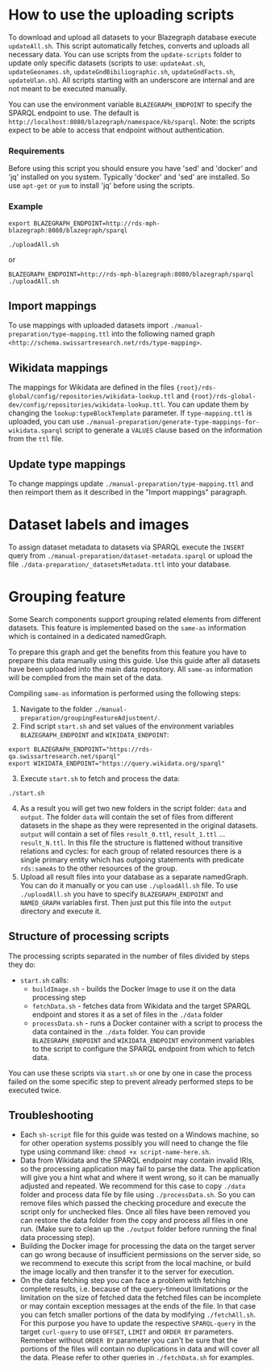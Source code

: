 # How to use the uploading scripts
To download and upload all datasets to your Blazegraph database execute `updateAll.sh`. This script automatically fetches, converts and uploads all necessary data. You can use scripts from the `update-scripts` folder to update only specific datasets (scripts to use: `updateAat.sh`, `updateGeonames.sh`, `updateGndBibiliographic.sh`, `updateGndFacts.sh`, `updateUlan.sh`). All scripts starting with an underscore are internal and are not meant to be executed manually.

You can use the environment variable `BLAZEGRAPH_ENDPOINT` to specify the SPARQL endpoint to use. The default is `http://localhost:8080/blazegraph/namespace/kb/sparql`. Note: the scripts expect to be able to access that endpoint without authentication. 

### Requirements
Before using this script you should ensure you have 'sed' and 'docker' and 'jq' installed on you system. Typically 'docker' and 'sed' are installed. So use `apt-get` or `yum` to install 'jq' before using the scripts.

### Example
```
export BLAZEGRAPH_ENDPOINT=http://rds-mph-blazegraph:8080/blazegraph/sparql

./uploadAll.sh
```
or
```
BLAZEGRAPH_ENDPOINT=http://rds-mph-blazegraph:8080/blazegraph/sparql ./uploadAll.sh
```

## Import mappings
To use mappings with uploaded datasets import `./manual-preparation/type-mapping.ttl` into the following named graph `<http://schema.swissartresearch.net/rds/type-mapping>`.

## Wikidata mappings
The mappings for Wikidata are defined in the files `{root}/rds-global/config/repositories/wikidata-lookup.ttl` and `{root}/rds-global-dev/config/repositories/wikidata-lookup.ttl`. You can update them by changing the `lookup:typeBlockTemplate` parameter. If `type-mapping.ttl` is uploaded, you can use `./manual-preparation/generate-type-mappings-for-wikidata.sparql` script to generate a `VALUES` clause based on the information from the `ttl` file.

## Update type mappings
To change mappings update `./manual-preparation/type-mapping.ttl` and then reimport them as it described in the "Import mappings" paragraph.

# Dataset labels and images
To assign dataset metadata to datasets via SPARQL execute the `INSERT` query from `./manual-preparation/dataset-metadata.sparql` or upload the file `./data-preparation/_datasetsMetadata.ttl` into your database.

# Grouping feature
Some Search components support grouping related elements from different datasets. This feature is implemented based on the `same-as` information which is contained in a dedicated namedGraph. 

To prepare this graph and get the benefits from this feature you have to prepare this data manually using this guide. Use this guide after all datasets have been uploaded into the main data repository. All `same-as` information will be compiled from the main set of the data.

Compiling `same-as` information is performed using the following steps:
1. Navigate to the folder `./manual-preparation/groupingFeatureAdjustment/`.
2. Find script `start.sh` and set values of the environment variables `BLAZEGRAPH_ENDPOINT` and `WIKIDATA_ENDPOINT`:
```
export BLAZEGRAPH_ENDPOINT="https://rds-qa.swissartresearch.net/sparql"
export WIKIDATA_ENDPOINT="https://query.wikidata.org/sparql"
```
3. Execute `start.sh` to fetch and process the data:
```
./start.sh
```
4. As a result you will get two new folders in the script folder: `data` and `output`. The folder `data` will contain the set of files from different datasets in the shape as they were represented in the original datasets. `output` will contain a set of files `result_0.ttl`, `result_1.ttl` ... `result_N.ttl`. In this file the structure is flattened without transitive relations and cycles: for each group of related resources there is a single primary entity which has outgoing statements with predicate `rds:sameAs` to the other resources of the group.
5. Upload all result files into your database as a separate namedGraph. You can do it manually or you can use `./uploadAll.sh` file. To use `./uploadAll.sh` you have to specify `BLAZEGRAPH_ENDPOINT` and `NAMED_GRAPH` variables first. Then just put this file into the `output` directory and execute it.

## Structure of processing scripts
The processing scripts separated in the number of files divided by steps they do:
* `start.sh` calls:
    * `buildImage.sh` - builds the Docker Image to use it on the data processing step
    * `fetchData.sh` - fetches data from Wikidata and the target SPARQL endpoint and stores it as a set of files in the `./data` folder
    * `processData.sh` - runs a Docker container with a script to process the data contained in the `./data` folder. You can provide `BLAZEGRAPH_ENDPOINT` and `WIKIDATA_ENDPOINT` environment variables to the script to configure the SPARQL endpoint from which to fetch data.

You can use these scripts via `start.sh` or one by one in case the process failed on the some specific step to prevent already performed steps to be executed twice.

## Troubleshooting
* Each `sh-script` file for this guide was tested on a Windows machine, so for other operation systems possibly you will need to change the file type using command like: ```chmod +x script-name-here.sh```.
* Data from Wikidata and the SPARQL endpoint may contain invalid IRIs, so the processing application may fail to parse the data. The application will give you a hint what and where it went wrong, so it can be manually adjusted and repeated. We recommend for this case to copy `./data` folder and process data file by file using `./processData.sh`. So you can remove files which passed the checking procedure and execute the script only for unchecked files. Once all files have been removed you can restore the data folder from the copy and process all files in one run. (Make sure to clean up the `./output` folder before running the final data processing step).
* Building the Docker image for processing the data on the target server can go wrong because of insufficient permissions on the server side, so we recommend to execute this script from the local machine, or build the image locally and then transfer it to the server for execution.
* On the data fetching step you can face a problem with fetching complete results, i.e. because of the query-timeout limitations or the limitation on the size of fetched data the fetched files can be incomplete or may contain exception messages at the ends of the file. In that case you can fetch smaller portions of the data by modifying `./fetchAll.sh`. For this purpose you have to update the respective `SPARQL-query` in the target `curl-query` to use `OFFSET`, `LIMIT` and `ORDER BY` parameters. Remember without `ORDER BY` parameter you can't be sure that the portions of the files will contain no duplications in data and will cover all the data. Please refer to other queries in `./fetchData.sh` for examples.
